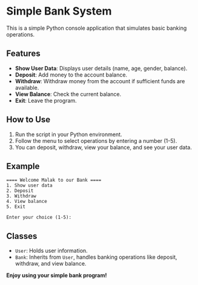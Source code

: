 
# Simple Bank System

This is a simple Python console application that simulates basic banking operations.

## Features

- **Show User Data**: Displays user details (name, age, gender, balance).
- **Deposit**: Add money to the account balance.
- **Withdraw**: Withdraw money from the account if sufficient funds are available.
- **View Balance**: Check the current balance.
- **Exit**: Leave the program.

## How to Use

1. Run the script in your Python environment.
2. Follow the menu to select operations by entering a number (1-5).
3. You can deposit, withdraw, view your balance, and see your user data.

## Example

```
==== Welcome Malak to our Bank ====
1. Show user data
2. Deposit
3. Withdraw
4. View balance
5. Exit

Enter your choice (1-5): 
```

## Classes

- `User`: Holds user information.
- `Bank`: Inherits from `User`, handles banking operations like deposit,  withdraw, and view balance.


**Enjoy using your simple bank program!**
